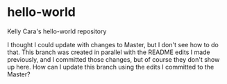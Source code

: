 # hello-world
Kelly Cara's hello-world repository

I thought I could update with changes to Master, but I don't see how to do that.  This branch was created in parallel with the README edits I made previously, and I committed those changes, but of course they don't show up here.  How can I update this branch using the edits I committed to the Master?
